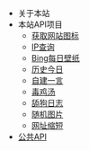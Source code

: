 * 关于本站
* 本站API项目
  * [获取网站图标](api/favicon.md)
  * [IP查询](api/ip.md)
  * [Bing每日壁纸](api/bing.md)
  * [历史今日](api/doday.md)
  * [自建一言](api/yiyan.md)
  * [毒鸡汤](api/du.md)
  * [舔狗日志](api/tian.md)
  * [随机图片](api/rimg.md)
  * [网址缩短](api/shorturl.md)
* [公共API](pubapi.md)

